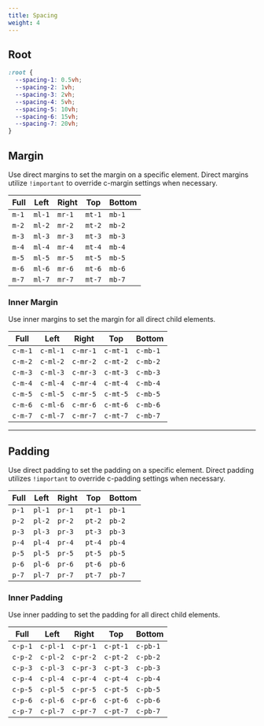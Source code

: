 ```yaml
---
title: Spacing
weight: 4
---
```


## Root 

```css
:root {
  --spacing-1: 0.5vh;
  --spacing-2: 1vh;
  --spacing-3: 2vh;
  --spacing-4: 5vh;
  --spacing-5: 10vh;
  --spacing-6: 15vh;
  --spacing-7: 20vh;
}
```


## Margin 

Use direct margins to set the margin on a specific element.  Direct margins utilize `!important` to override c-margin settings when necessary.

|Full|Left|Right|Top|Bottom|
|-|-|-|-|-|
|`m-1`|`ml-1`|`mr-1`|`mt-1`|`mb-1`|
|`m-2`|`ml-2`|`mr-2`|`mt-2`|`mb-2`|
|`m-3`|`ml-3`|`mr-3`|`mt-3`|`mb-3`|
|`m-4`|`ml-4`|`mr-4`|`mt-4`|`mb-4`|
|`m-5`|`ml-5`|`mr-5`|`mt-5`|`mb-5`|
|`m-6`|`ml-6`|`mr-6`|`mt-6`|`mb-6`|
|`m-7`|`ml-7`|`mr-7`|`mt-7`|`mb-7`|


### Inner Margin 

Use inner  margins to set the margin for all direct child elements.

|Full|Left|Right|Top|Bottom|
|-|-|-|-|-|
|`c-m-1`|`c-ml-1`|`c-mr-1`|`c-mt-1`|`c-mb-1`|
|`c-m-2`|`c-ml-2`|`c-mr-2`|`c-mt-2`|`c-mb-2`|
|`c-m-3`|`c-ml-3`|`c-mr-3`|`c-mt-3`|`c-mb-3`|
|`c-m-4`|`c-ml-4`|`c-mr-4`|`c-mt-4`|`c-mb-4`|
|`c-m-5`|`c-ml-5`|`c-mr-5`|`c-mt-5`|`c-mb-5`|
|`c-m-6`|`c-ml-6`|`c-mr-6`|`c-mt-6`|`c-mb-6`|
|`c-m-7`|`c-ml-7`|`c-mr-7`|`c-mt-7`|`c-mb-7`|
 
--- 

## Padding 

Use direct padding to set the padding on a specific element.  Direct padding utilizes `!important` to override c-padding settings when necessary.

|Full|Left|Right|Top|Bottom|
|-|-|-|-|-|
|`p-1`|`pl-1`|`pr-1`|`pt-1`|`pb-1`|
|`p-2`|`pl-2`|`pr-2`|`pt-2`|`pb-2`|
|`p-3`|`pl-3`|`pr-3`|`pt-3`|`pb-3`|
|`p-4`|`pl-4`|`pr-4`|`pt-4`|`pb-4`|
|`p-5`|`pl-5`|`pr-5`|`pt-5`|`pb-5`|
|`p-6`|`pl-6`|`pr-6`|`pt-6`|`pb-6`|
|`p-7`|`pl-7`|`pr-7`|`pt-7`|`pb-7`|


### Inner Padding 

Use inner padding to set the padding for all direct child elements.

|Full|Left|Right|Top|Bottom|
|-|-|-|-|-|
|`c-p-1`|`c-pl-1`|`c-pr-1`|`c-pt-1`|`c-pb-1`|
|`c-p-2`|`c-pl-2`|`c-pr-2`|`c-pt-2`|`c-pb-2`|
|`c-p-3`|`c-pl-3`|`c-pr-3`|`c-pt-3`|`c-pb-3`|
|`c-p-4`|`c-pl-4`|`c-pr-4`|`c-pt-4`|`c-pb-4`|
|`c-p-5`|`c-pl-5`|`c-pr-5`|`c-pt-5`|`c-pb-5`|
|`c-p-6`|`c-pl-6`|`c-pr-6`|`c-pt-6`|`c-pb-6`|
|`c-p-7`|`c-pl-7`|`c-pr-7`|`c-pt-7`|`c-pb-7`|
 